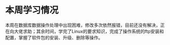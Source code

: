 # 本周学习情况
本周在数据库数据操作处理中出现困难，修改多次依然报错，目前还没有解决，正在向大佬求助；其余时间，学完了Linux的要求知识，完成了操作系统的ftp安装和配置，掌握了软件包的安装、升级、删除等操作。
